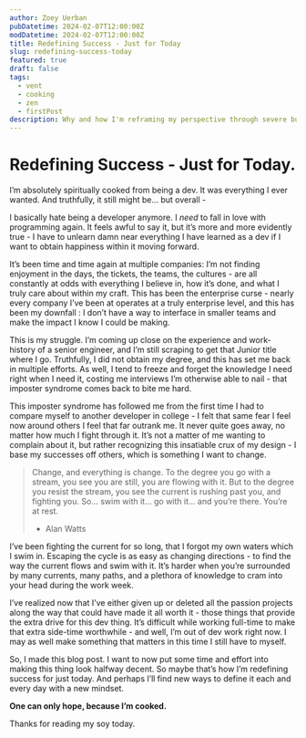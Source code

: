 ```yaml
---
author: Zoey Uerban
pubDatetime: 2024-02-07T12:00:00Z
modDatetime: 2024-02-07T12:00:00Z
title: Redefining Success - Just for Today
slug: redefining-success-today
featured: true
draft: false
tags:
  - vent
  - cooking
  - zen
  - firstPost
description: Why and how I'm reframing my perspective through severe burnout.
---
```


# Redefining Success - Just for Today.

I’m absolutely spiritually cooked from being a dev. It was everything I ever wanted. And truthfully, it still might be… but overall -

I basically hate being a developer anymore. I _need_ to fall in love with programming again. It feels awful to say it, but it’s more and more evidently true - I have to unlearn damn near everything I have learned as a dev if I want to obtain happiness within it moving forward.

It’s been time and time again at multiple companies: I’m not finding enjoyment in the days, the tickets, the teams, the cultures - are all constantly at odds with everything I believe in, how it’s done, and what I truly care about within my craft. This has been the enterprise curse - nearly every company I’ve been at operates at a truly enterprise level, and this has been my downfall : I don’t have a way to interface in smaller teams and make the impact I know I could be making.

This is my struggle. I’m coming up close on the experience and work-history of a senior engineer, and I’m still scraping to get that Junior title where I go. Truthfully, I did not obtain my degree, and this has set me back in multiple efforts. As well, I tend to freeze and forget the knowledge I need right when I need it, costing me interviews I’m otherwise able to nail - that imposter syndrome comes back to bite me hard.

This imposter syndrome has followed me from the first time I had to compare myself to another developer in college - I felt that same fear I feel now around others I feel that far outrank me. It never quite goes away, no matter how much I fight through it. It’s not a matter of me wanting to complain about it, but rather recognizing this insatiable crux of my design - I base my successes off others, which is something I want to change.

> Change, and everything is change. To the degree you go with a stream, you see you are still, you are flowing with it. But to the degree you resist the stream, you see the current is rushing past you, and fighting you. So… swim with it… go with it… and you’re there. You’re at rest.
>
> - Alan Watts

I’ve been fighting the current for so long, that I forgot my own waters which I swim in. Escaping the cycle is as easy as changing directions - to find the way the current flows and swim with it. It’s harder when you’re surrounded by many currents, many paths, and a plethora of knowledge to cram into your head during the work week.

I’ve realized now that I’ve either given up or deleted all the passion projects along the way that could have made it all worth it - those things that provide the extra drive for this dev thing. It’s difficult while working full-time to make that extra side-time worthwhile - and well, I’m out of dev work right now. I may as well make something that matters in this time I still have to myself.

So, I made this blog post. I want to now put some time and effort into making this thing look halfway decent. So maybe that’s how I’m redefining success for just today. And perhaps I’ll find new ways to define it each and every day with a new mindset.

**One can only hope, because I’m cooked.**

Thanks for reading my soy today.
